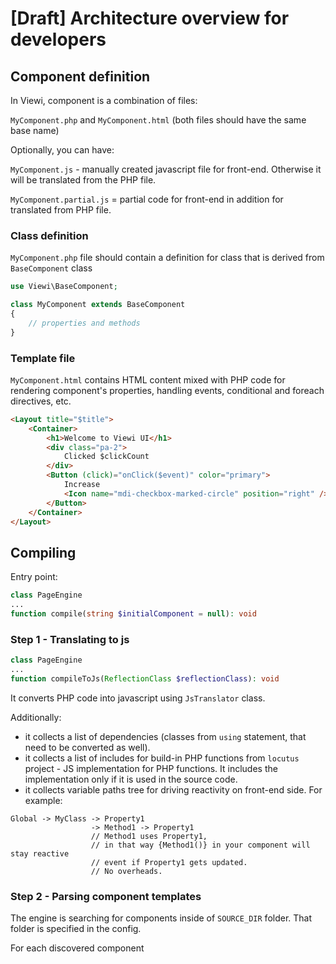 # [Draft] Architecture overview for developers

## Component definition

In Viewi, component is a combination of files:

`MyComponent.php` and `MyComponent.html` (both files should have the same base name)

Optionally, you can have:

`MyComponent.js` - manually created javascript file for front-end. Otherwise it will be translated from the PHP file.

`MyComponent.partial.js` = partial code for front-end in addition for translated from PHP file.

### Class definition

`MyComponent.php` file should contain a definition for class that is derived from `BaseComponent` class

```php
use Viewi\BaseComponent;

class MyComponent extends BaseComponent
{
    // properties and methods
}
```

### Template file

`MyComponent.html` contains HTML content mixed with PHP code for rendering component's properties, handling events, conditional and foreach directives, etc. 

```html
<Layout title="$title">
    <Container>
        <h1>Welcome to Viewi UI</h1>
        <div class="pa-2">
            Clicked $clickCount
        </div>
        <Button (click)="onClick($event)" color="primary">
            Increase
            <Icon name="mdi-checkbox-marked-circle" position="right" />
        </Button>
    </Container>
</Layout>
```

## Compiling

Entry point:

```php
class PageEngine
...
function compile(string $initialComponent = null): void
```

### Step 1 - Translating to js

```php
class PageEngine
...
function compileToJs(ReflectionClass $reflectionClass): void
```

It converts PHP code into javascript using `JsTranslator` class.

Additionally:

- it collects a list of dependencies (classes from `using` statement, that need to be converted as well).
- it collects a list of includes for build-in PHP functions from `locutus` project - JS implementation for PHP functions. It includes the implementation only if it is used in the source code.
- it collects variable paths tree for driving reactivity on front-end side. For example:
```
Global -> MyClass -> Property1
                  -> Method1 -> Property1 
                  // Method1 uses Property1, 
                  // in that way {Method1()} in your component will stay reactive
                  // event if Property1 gets updated.
                  // No overheads.
```

### Step 2 - Parsing component templates

The engine is searching for components inside of `SOURCE_DIR` folder. That folder is specified in the config.

For each discovered component

